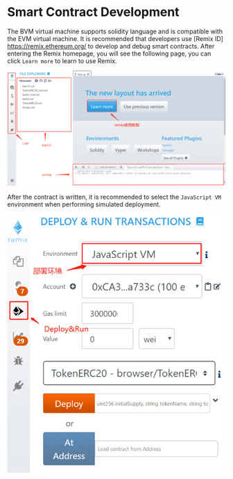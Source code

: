 # Smart Contract Development

The BVM virtual machine supports solidity language and is compatible with the EVM virtual machine. It is recommended that developers use [Remix ID] <https://remix.ethereum.org/> to develop and debug smart contracts. After entering the Remix homepage, you will see the following page, you can click `Learn more` to learn to use Remix.

![new main](./image/new_main.jpg)

After the contract is written, it is recommended to select the `JavaScript VM` environment when performing simulated deployment.

![run deploy](./image/deploy_run.jpg)

